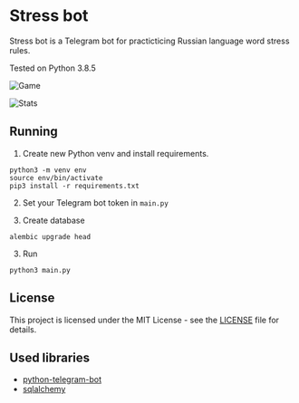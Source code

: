 # Stress bot

Stress bot is a Telegram bot for practicticing Russian language word stress rules.

Tested on Python 3.8.5

![Game](https://user-images.githubusercontent.com/43320720/119373638-4bb81f80-bcc1-11eb-9ce4-40f23355858c.png)

![Stats](https://user-images.githubusercontent.com/43320720/119373893-9cc81380-bcc1-11eb-96db-d307192305f6.png)

## Running

1. Create new Python venv and install requirements.
```
python3 -m venv env
source env/bin/activate
pip3 install -r requirements.txt
```

2. Set your Telegram bot token in `main.py`

3. Create database
```
alembic upgrade head
```
3. Run
```
python3 main.py
```

## License

This project is licensed under the MIT License - see the [LICENSE](LICENSE) file for details.

## Used libraries

* [python-telegram-bot](https://github.com/python-telegram-bot/python-telegram-bot)
* [sqlalchemy](https://www.sqlalchemy.org/)
